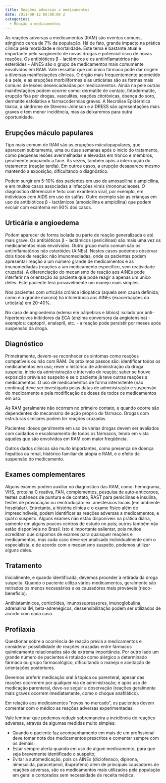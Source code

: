 ```yaml
---
title: Reações adversas a medicamentos
date: 2011-08-12 00:00:00 Z
categories:
  - Reação a medicamentos
---
```


As reações adversas a medicamentos (RAM) são eventos comuns, atingindo cerca de 7% da população. Há de fato, grande impacto na prática clínica pela morbidade e mortalidade. Este tema é bastante atual e importante pelo surgimento de novas drogas e potencial risco de novas reações. Os antibióticos <span lang="EL">β</span> - lactâmicos e os antiinflamatórios não esteróides - AINES são o grupo de medicamentos mais comumente envolvidos em RAM. Vale ressaltar que um único fármaco pode dar origem a diversas manifestações clínicas. O órgão mais frequentemente acometido é a pele, e as erupções morbiliformes e as urticárias são as formas mais comuns de lesões desencadeadas por medicamentos. Ainda na pele outras mainfestações podem ocorrer como: dermatite de contato, fotodermatite, erupção fixa por drogas, vasculites, reações citotóxicas, doença do soro, dermatite esfoliativa e farmacodermias graves. A Necrólise Epidérmica tóxica, a síndrome de Stevens-Johnson e a DRESS são apresentações mais graves e tem menor incidência, mas as deixaremos para outra oportunidade.

## Erupções máculo papulares

Tipo mais comum de RAM são as erupções máculopapulares, que aparecem subitamente, uma ou duas semanas após o início do tratamento, como pequenas lesões avermelhadas e elevadas em tronco e membros, geralmente poupando a face. Às vezes, também após a interrupção do tratamento (reação tardia). Em outros casos, a erupção desaparece mesmo mantendo a exposição, dificultando o diagnóstico.

Podem surgir em 5-10% dos pacientes em uso de amoxacilina e ampicilina, e em muitos casos associadas a infecções virais (mononucleose). O diagnóstico diferencial é feito com exantema viral, por exemplo, em indivíduos com AIDS em uso de sulfas. Outro exemplo são as crianças em uso de antibióticos <span lang="EL">β</span> - lactâmicos (amoxicilina e ampicilina) que podem evoluir com exantema em 90% dos casos.

## Urticária e angioedema

Podem aparecer de forma isolada ou parte de reação generalizada e até mais grave. Os antibióticos <span lang="EL">β</span> - lactâmicos (penicilinas) são mais uma vez os medicamentos mais envolvidos. Outro grupo muito comum são os antiinflamatórios não esteróides (AINEs). Nestes casos podemos observar dois tipos de reação: não imunomediadas, onde os pacientes podem apresentar reação a um número grande de medicamentos e as imunomediadas (reações a um medicamento específico, sem reatividade cruzada). A diferenciação do mecanismo de reação aos AINEs pode interferir na orientação ao paciente que pode reagir a apenas um único deles. Este paciente terá provavelmente um manejo mais simples.

Nos pacientes com urticária crônica idiopática (aquela sem causa definida, como é a grande maioria) há intolerância aos AINEs (exacerbações da urticária) em 20-40%.

No caso de angioedema (edema em pálpebras e lábios) isolado por anti-hipertensivos inibidores da ECA (enzima conversora da angiotensina) - exemplos: captopril, enalapril, etc. - a reação pode persistir por meses após suspensão da droga.

## Diagnóstico

Primeiramente, devem-se reconhecer os sintomas como reações compatíveis ou não com RAM. Os próximos passos são: identificar todos os medicamentos em uso; rever o histórico de administração da droga suspeita, início da administração e intervalo de reação; saber se houve exposição prévia ao suspeito e se o paciente já teve outras reações a medicamentos. O uso de medicamentos de forma intermitente (não continua) deve ser investigado pelas datas de administração e suspensão do medicamento e pela modificação de doses de todos os medicamentos em uso.

As RAM geralmente não ocorrem no primeiro contato, e quando ocorre são dependentes do mecanismo de ação próprio do fármaco. Drogas com estruturas similares podem ter reações cruzadas.

Pacientes idosos geralmente em uso de várias drogas devem ser avaliados com cuidados e escalonamento de todos os fármacos, tendo em vista aqueles que são envolvidos em RAM com maior freqüência.

Outros dados clínicos são muito importantes, como presença de doença hepática ou renal, histórico familiar de atopia e RAM, e o efeito da suspensão do medicamento.

## Exames complementares

Alguns exames podem auxiliar no diagnóstico das RAM, como: hemograma, VHS, proteina C reativa, FAN, complementos, pesquisa de auto-anticorpos, testes cutâneos de puntura e de contato, RAST para penicilinas e insulina, testes de provocação ou reintrodução: ex. anestésicos locais (em ambiente hospitalar). Entretanto, a história clínica e o exame físico além de imprescindíveis, podem identificar as reações adversas a medicamentos, e qual o suspeito. Alguns exames não estão disponíveis na prática diária, somente em alguns poucos centros de estudo no país; outros também não estão disponíveis no Brasil. Isto é importante salientar, pois muitos acreditam que dispomos de exames para quaisquer reações e medicamentos, mas cada caso deve ser analisado individualmente com o especialista, e de acordo com o mecanismo suspeito, podemos utilizar alguns deles.

## Tratamento

Inicialmente, e quando identificada, devemos proceder à retirada da droga suspeita. Quando o paciente utiliza vários medicamentos, geralmente são retirados os menos necessários e os causadores mais prováveis (risco-benefício).

Antihistaminicos, corticóides, imunossupressores, imunoglobulina, adrenalina IM, beta-adrenégicos, dessensibilização podem ser utilizados de acordo com cada caso.

## Profilaxia

Questionar sobre a ocorrência de reação prévia a medicamentos e considerar possibilidade de reações cruzadas entre fármacos quimicamente relacionados são de extrema importância. Por outro lado um grande número de pacientes é rotulado como alérgico a determinado fármaco ou grupo farmacológico, dificultando o manejo e aceitação de orientações posteriores.

Devemos preferir medicação oral à tópica ou parenteral, apesar das reações ocorrerem por qualquer via de administração; e após uso de medicação parenteral, deve-se seguir a observação (reações geralmente mais graves ocorrem imediatamente, como o choque anafilático).

Em relação aos medicamentos “novos no mercado”, os pacientes devem comentar com o médico as reações adversas experimentadas.

Vale lembrar que podemos reduzir sobremaneira a incidência de reações adversas, através de algumas medidas muito simples:

- Quando o paciente faz acompanhamento em mais de um profissional deve tomar nota dos medicamentos prescritos e comentar sempre com os demais;
- Estar sempre alerta quando em uso de algum medicamento, para que seja brevemente identificado o suspeito;
- Evitar a automedicação, pois os AINEs (diclofenaco, dipirona, nimesulida, paracetamol, ibuprofeno) além de principais causadores de reações adversas, são os medicamentos mais utilizados pela população em geral e comprados sem necessidade de receita médica.

